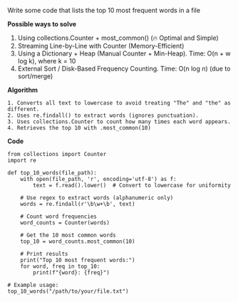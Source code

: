Write some code that lists the top 10 most frequent words in a file

**Possible ways to solve**
1. Using collections.Counter + most_common() (🔥 Optimal and Simple)
2. Streaming Line-by-Line with Counter (Memory-Efficient)
3. Using a Dictionary + Heap (Manual Counter + Min-Heap). Time: O(n + w log k), where k = 10
4. External Sort / Disk-Based Frequency Counting. Time: O(n log n) (due to sort/merge)

**Algorithm**

```
1. Converts all text to lowercase to avoid treating "The" and "the" as different.
2. Uses re.findall() to extract words (ignores punctuation).
3. Uses collections.Counter to count how many times each word appears.
4. Retrieves the top 10 with .most_common(10)
```

**Code**

```
from collections import Counter
import re

def top_10_words(file_path):
    with open(file_path, 'r', encoding='utf-8') as f:
        text = f.read().lower()  # Convert to lowercase for uniformity

    # Use regex to extract words (alphanumeric only)
    words = re.findall(r'\b\w+\b', text)

    # Count word frequencies
    word_counts = Counter(words)

    # Get the 10 most common words
    top_10 = word_counts.most_common(10)

    # Print results
    print("Top 10 most frequent words:")
    for word, freq in top_10:
        print(f"{word}: {freq}")

# Example usage:
top_10_words("/path/to/your/file.txt")

```
